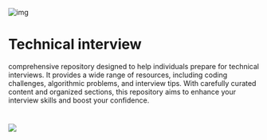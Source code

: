 ![img](https://assets.imaginablefutures.com/media/images/ALX_Logo.max-200x150.png)
# Technical interview
comprehensive repository designed to help individuals prepare for technical interviews. It provides a wide range of resources, including coding challenges, algorithmic problems, and interview tips. With carefully curated content and organized sections, this repository aims to enhance your interview skills and boost your confidence. 
#
![](https://contentstatic.techgig.com/photo/85900107.cms)

